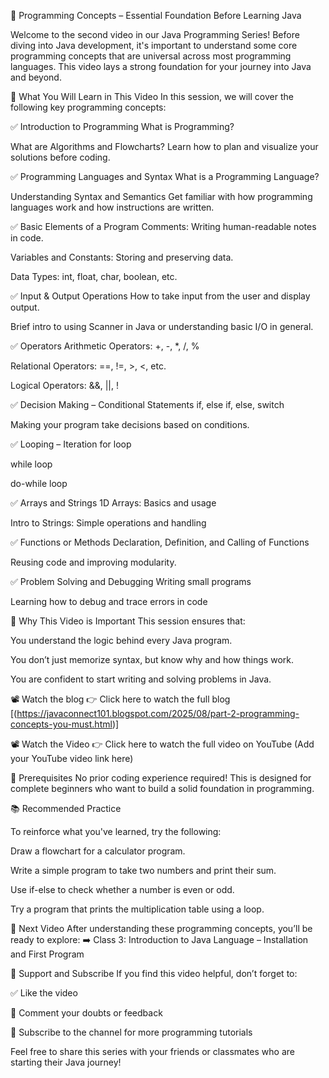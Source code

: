 📘 Programming Concepts – Essential Foundation Before Learning Java

Welcome to the second video in our Java Programming Series!
Before diving into Java development, it's important to understand some core programming concepts that are universal across most programming languages. This video lays a strong foundation for your journey into Java and beyond.

🎯 What You Will Learn in This Video
In this session, we will cover the following key programming concepts:

✅ Introduction to Programming
What is Programming?

What are Algorithms and Flowcharts?
Learn how to plan and visualize your solutions before coding.

✅ Programming Languages and Syntax
What is a Programming Language?

Understanding Syntax and Semantics
Get familiar with how programming languages work and how instructions are written.

✅ Basic Elements of a Program
Comments: Writing human-readable notes in code.

Variables and Constants: Storing and preserving data.

Data Types: int, float, char, boolean, etc.

✅ Input & Output Operations
How to take input from the user and display output.

Brief intro to using Scanner in Java or understanding basic I/O in general.

✅ Operators
Arithmetic Operators: +, -, *, /, %

Relational Operators: ==, !=, >, <, etc.

Logical Operators: &&, ||, !

✅ Decision Making – Conditional Statements
if, else if, else, switch

Making your program take decisions based on conditions.

✅ Looping – Iteration
for loop

while loop

do-while loop

✅ Arrays and Strings
1D Arrays: Basics and usage

Intro to Strings: Simple operations and handling

✅ Functions or Methods
Declaration, Definition, and Calling of Functions

Reusing code and improving modularity.

✅ Problem Solving and Debugging
Writing small programs

Learning how to debug and trace errors in code

📌 Why This Video is Important
This session ensures that:

You understand the logic behind every Java program.

You don’t just memorize syntax, but know why and how things work.

You are confident to start writing and solving problems in Java.

📽️ Watch the blog
👉 Click here to watch the full blog
[(https://javaconnect101.blogspot.com/2025/08/part-2-programming-concepts-you-must.html)]

📽️ Watch the Video
👉 Click here to watch the full video on YouTube
(Add your YouTube video link here)

🧠 Prerequisites
No prior coding experience required!
This is designed for complete beginners who want to build a solid foundation in programming.

📚 Recommended Practice

To reinforce what you've learned, try the following:

Draw a flowchart for a calculator program.

Write a simple program to take two numbers and print their sum.

Use if-else to check whether a number is even or odd.

Try a program that prints the multiplication table using a loop.

🔗 Next Video
After understanding these programming concepts, you’ll be ready to explore:
➡️ Class 3: Introduction to Java Language – Installation and First Program

🙌 Support and Subscribe
If you find this video helpful, don’t forget to:

✅ Like the video

📝 Comment your doubts or feedback

🔔 Subscribe to the channel for more programming tutorials

Feel free to share this series with your friends or classmates who are starting their Java journey!

